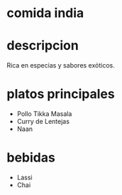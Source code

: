 # comida india 

# descripcion 
Rica en especias y sabores exóticos.

# platos principales 
- Pollo Tikka Masala 
- Curry de Lentejas 
- Naan

# bebidas 
- Lassi 
- Chai